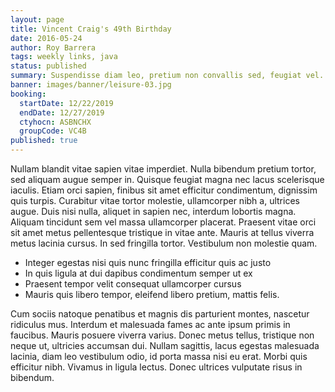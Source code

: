 ```yaml
---
layout: page
title: Vincent Craig's 49th Birthday
date: 2016-05-24
author: Roy Barrera
tags: weekly links, java
status: published
summary: Suspendisse diam leo, pretium non convallis sed, feugiat vel.
banner: images/banner/leisure-03.jpg
booking:
  startDate: 12/22/2019
  endDate: 12/27/2019
  ctyhocn: ASBNCHX
  groupCode: VC4B
published: true
---
```

Nullam blandit vitae sapien vitae imperdiet. Nulla bibendum pretium tortor, sed aliquam augue semper in. Quisque feugiat magna nec lacus scelerisque iaculis. Etiam orci sapien, finibus sit amet efficitur condimentum, dignissim quis turpis. Curabitur vitae tortor molestie, ullamcorper nibh a, ultrices augue. Duis nisi nulla, aliquet in sapien nec, interdum lobortis magna. Aliquam tincidunt sem vel massa ullamcorper placerat. Praesent vitae orci sit amet metus pellentesque tristique in vitae ante. Mauris at tellus viverra metus lacinia cursus. In sed fringilla tortor. Vestibulum non molestie quam.

* Integer egestas nisi quis nunc fringilla efficitur quis ac justo
* In quis ligula at dui dapibus condimentum semper ut ex
* Praesent tempor velit consequat ullamcorper cursus
* Mauris quis libero tempor, eleifend libero pretium, mattis felis.

Cum sociis natoque penatibus et magnis dis parturient montes, nascetur ridiculus mus. Interdum et malesuada fames ac ante ipsum primis in faucibus. Mauris posuere viverra varius. Donec metus tellus, tristique non neque ut, ultricies accumsan dui. Nullam sagittis, lacus egestas malesuada lacinia, diam leo vestibulum odio, id porta massa nisi eu erat. Morbi quis efficitur nibh. Vivamus in ligula lectus. Donec ultrices vulputate risus in bibendum.

